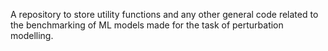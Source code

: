 A repository to store utility functions and any other general code related to the benchmarking of ML models made for the task of perturbation modelling.
